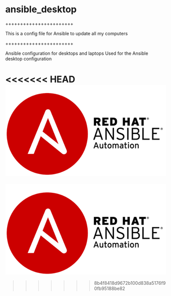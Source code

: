 # ansible_desktop
+++++++++++++++++++++++

This is a config file for Ansible to update all my computers

+++++++++++++++++++++++


Ansible configuration for desktops and laptops
Used for the Ansible desktop configuration



<<<<<<< HEAD
![Ansible logo](/download.png)
=======
![Ansible Logo](/download.png)
>>>>>>> 8b4f8418d9672b100d838a5176f90fb95188be82
